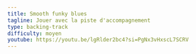 ```yaml
---
title: Smooth funky blues
tagline: Jouer avec la piste d'accompagnement
type: backing-track
difficulty: moyen
youtube: https://youtu.be/lgRlder2bc4?si=PgNx3vHxscL7SCRV
---
```


